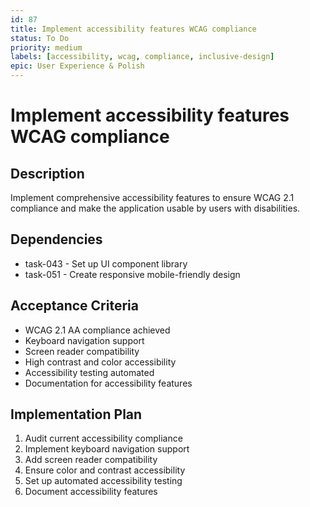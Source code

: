 ```yaml
---
id: 87
title: Implement accessibility features WCAG compliance
status: To Do
priority: medium
labels: [accessibility, wcag, compliance, inclusive-design]
epic: User Experience & Polish
---
```


# Implement accessibility features WCAG compliance

## Description
Implement comprehensive accessibility features to ensure WCAG 2.1 compliance and make the application usable by users with disabilities.

## Dependencies
- task-043 - Set up UI component library
- task-051 - Create responsive mobile-friendly design

## Acceptance Criteria
- WCAG 2.1 AA compliance achieved
- Keyboard navigation support
- Screen reader compatibility
- High contrast and color accessibility
- Accessibility testing automated
- Documentation for accessibility features

## Implementation Plan
1. Audit current accessibility compliance
2. Implement keyboard navigation support
3. Add screen reader compatibility
4. Ensure color and contrast accessibility
5. Set up automated accessibility testing
6. Document accessibility features